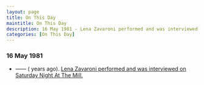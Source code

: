 ```yaml
---
layout: page
title: On This Day
maintitle: On This Day
description: 16 May 1981 - Lena Zavaroni performed and was interviewed on Saturday Night At The Mill.
categories: [On This Day]
---
```


### 16 May 1981
* —— (<span id="ages"></span> years ago). [Lena Zavaroni performed and was interviewed on Saturday Night At The Mill.](/bbc%20one/1981/05/16/saturday-night-at-the-mill.html)

<!-- Script for calculating number of years ago -->
<script>
var dob = '19810516';
var year = Number(dob.substr(0, 4));
var month = Number(dob.substr(4, 2)) - 1;
var day = Number(dob.substr(6, 2));
var today = new Date();
var age = today.getFullYear() - year;
if (today.getMonth() < month || (today.getMonth() == month && today.getDate() < day)) {
age--;
}
document.getElementById("age").innerHTML=age;
</script>

